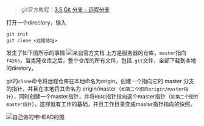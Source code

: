> git官方教程：[3.5 Git 分支 - 远程分支](https://git-scm.com/book/zh/v2/Git-%E5%88%86%E6%94%AF-%E8%BF%9C%E7%A8%8B%E5%88%86%E6%94%AF)

打开一个directory，输入
```
git init
git clone <远程地址>
```
发生了如下图所示的事情
![来自官方文档](https://upload-images.jianshu.io/upload_images/7177220-27803b3fdee9a2eb.png?imageMogr2/auto-orient/strip%7CimageView2/2/w/1240)
上方是服务器的仓库，`master`指向`f4265`，当克隆仓库之后，整个仓库的所有文件，包括`.git`文件，全部下载到本地的diretory。

git的`clone`命令将远程仓库在本地命名为origin，创建一个指向它的 master 分支的指针，并且在本地将其命名为 origin/master（`如第二个图的origin/master指针`），同时创建一个master指针，并将`HEAD`指针指向这个master指针（`如第二个图的master指针`），这样就有工作的基础，并且工作目录变成master指针指向的快照。

![自己做的带HEAD的图](https://upload-images.jianshu.io/upload_images/7177220-a23047d9b10ad933.png?imageMogr2/auto-orient/strip%7CimageView2/2/w/1240)

